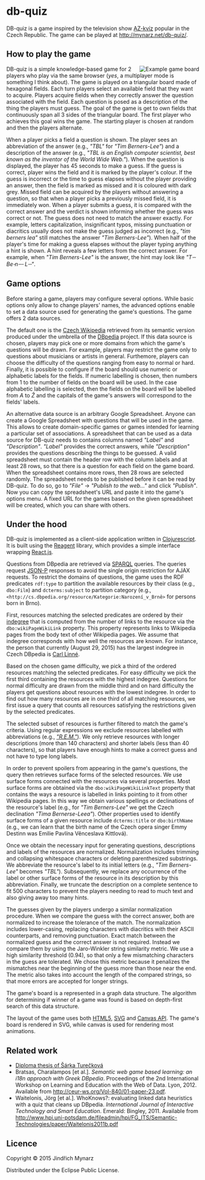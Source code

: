 # db-quiz

DB-quiz is a game inspired by the television show [AZ-kvíz](https://cs.wikipedia.org/wiki/AZ-kv%C3%ADz) popular in the Czech Republic. The game can be played at <http://mynarz.net/db-quiz/>.

## How to play the game

<img src="https://raw.githubusercontent.com/jindrichmynarz/db-quiz/master/resources/public/img/example_board.png" alt="Example game board" align="right" />

DB-quiz is a simple knowledge-based game for 2 players who play via the same browser (*yes*, a multiplayer mode is something I think about). The game is played on a triangular board made of hexagonal fields. Each turn players select an available field that they want to acquire. Players acquire fields when they correctly answer the question associated with the field. Each question is posed as a description of the thing the players must guess. The goal of the game is get to own fields that continuously span all 3 sides of the triangular board. The first player who achieves this goal wins the game. The starting player is chosen at random and then the players alternate. 

When a player picks a field a question is shown. The player sees an abbreviation of the answer (e.g., *"TBL"* for *"Tim Berners-Lee"*) and a description of the answer (e.g., *"TBL is an English computer scientist, best known as the inventor of the World Wide Web."*). When the question is displayed, the player has 45 seconds to make a guess. If the guess is correct, player wins the field and it is marked by the player's colour. If the guess is incorrect or the time to guess elapses without the player providing an answer, then the field is marked as missed and it is coloured with dark grey. Missed field can be acquired by the players without answering a question, so that when a player picks a previously missed field, it is immediately won. When a player submits a guess, it is compared with the correct answer and the verdict is shown informing whether the guess was correct or not. The guess does not need to match the answer exactly. For example, letters capitalization, insignificant typos, missing punctuation or diacritics usually does not make the guess judged as incorrect (e.g., *"tim berners lea"* still matches the answer *"Tim Berners-Lee"*). When half of the player's time for making a guess elapses without the player typing anything a hint is shown. A hint reveals a few letters from the correct answer. For example, when *"Tim Berners-Lee"* is the answer, the hint may look like *"T⏑⏑ Be⏑n⏑⏑⏑ L⏑⏑"*. 

## Game options

Before staring a game, players may configure several options. While basic options only allow to change players' names, the advanced options enable to set a data source used for generating the game's questions. The game offers 2 data sources.

The default one is the [Czech Wikipedia](https://cs.wikipedia.org) retrieved from its semantic version produced under the umbrella of the [DBpedia](http://dbpedia.org) project. If this data source is chosen, players may pick one or more domains from which the game's questions will be drawn. For example, players may restrict the game only to questions about musicians or artists in general. Furthemore, players can choose the difficulty of the questions ranging from easy to normal or hard. Finally, it is possible to configure if the board should use numeric or alphabetic labels for the fields. If numeric labelling is chosen, then numbers from 1 to the number of fields on the board will be used. In the case alphabetic labelling is selected, then the fields on the board will be labelled from *A* to *Ž* and the capitals of the game's answers will correspond to the fields' labels. 

An alternative data source is an arbitrary Google Spreadsheet. Anyone can create a Google Spreadsheet with questions that will be used in the game. This allows to create domain-specific games or games intended for learning a particular set of associations. A spreadsheet that can be used as a data source for DB-quiz needs to contains columns named *"Label"* and *"Description"*. *"Label"* provides the correct answers, while *"Description"* provides the questions describing the things to be guessed. A valid spreadsheet must contain the header row with the column labels and at least 28 rows, so that there is a question for each field on the game board. When the spreadsheet contains more rows, then 28 rows are selected randomly. The spreadsheet needs to be published before it can be read by DB-quiz. To do so, go to *"File"* → *"Publish to the web..."* and click *"Publish"*. Now you can copy the spreadsheet's URL and paste it into the game's options menu. A fixed URL for the games based on the given spreadsheet will be created, which you can share with others. 

## Under the hood

DB-quiz is implemented as a client-side application written in [Clojurescript](https://github.com/clojure/clojurescript). It is built using the [Reagent](https://github.com/reagent-project/reagent) library, which provides a simple interface wrapping [React.js](http://facebook.github.io/react/).

Questions from DBpedia are retrieved via [SPARQL](http://www.w3.org/TR/sparql11-query/) queries. The queries request [JSON-P](http://json-p.org/) responses to avoid the single origin restriction for AJAX requests. To restrict the domains of questions, the game uses the RDF predicates `rdf:type` to partition the available resources by their class (e.g., `dbo:Film`) and `dcterms:subject` to partition category (e.g., `<http://cs.dbpedia.org/resource/Kategorie:Narození_v_Brně>` for persons born in Brno).

First, resources matching the selected predicates are ordered by their [indegree](https://en.wiktionary.org/wiki/indegree) that is computed from the number of links to the resource via the `dbo:wikiPageWikiLink` property. This property represents links to Wikipedia pages from the body text of other Wikipedia pages. We assume that indegree corresponds with how well the resources are known. For instance, the person that currently (August 29, 2015) has the largest indegree in Czech DBpedia is [Carl Linné](http://cs.dbpedia.org/resource/Carl_Linné).

Based on the chosen game difficulty, we pick a third of the ordered resources matching the selected predicates. For easy difficulty we pick the first third containing the resources with the highest indegree. Questions for normal difficulty are drawn from the middle third and on hard difficulty the players get questions about resources with the lowest indegree. In order to find out how many resources are in one third of all matching resources, we first issue a query that counts all resources satisfying the restrictions given by the selected predicates. 

The selected subset of resources is further filtered to match the game's criteria. Using regular expressions we exclude resources labelled with abbreviations (e.g., [*"R.E.M."*](http://cs.dbpedia.org/resource/R.E.M.)). We only retrieve resources with longer descriptions (more than 140 characters) and shorter labels (less than 40 characters), so that players have enough hints to make a correct guess and not have to type long labels.

In order to prevent spoilers from appearing in the game's questions, the query then retrieves surface forms of the selected resources. We use surface forms connected with the resources via several properties. Most surface forms are obtained via the `dbo:wikiPageWikiLinkText` property that contains the ways a resource is labelled in links pointing to it from other Wikipedia pages. In this way we obtain various spellings or declinations of the resource's label (e.g., for *"Tim Berners-Lee"* we get the Czech declination *"Tima Bernerse-Leea"*). Other properties used to identify surface forms of a given resource include `dcterms:title` or `dbo:birthName` (e.g., we can learn that the birth name of the Czech opera singer Emmy Destinn was Emilie Pavlína Věnceslava Kittlová). 

Once we obtain the necessary input for generating questions, descriptions and labels of the resources are normalized. Normalization includes trimming and collapsing whitespace characters or deleting parenthesized substrings. We abbreviate the resource's label to its initial letters (e.g., *"Tim Berners-Lee"* becomes *"TBL"*). Subsequently, we replace any occurrence of the label or other surface forms of the resource in its description by this abbreviation. Finally, we truncate the description on a complete sentence to fit 500 characters to prevent the players needing to read to much text and also giving away too many hints.

The guesses given by the players undergo a similar normalization procedure. When we compare the guess with the correct answer, both are normalized to increase the tolerance of the match. The normalization includes lower-casing, replacing characters with diacritics with their ASCII counterparts, and removing punctuation. Exact match between the normalized guess and the correct answer is not required. Instead we compare them by using the Jaro-Winkler string similarity metric. We use a high similarity threshold (0.94), so that only a few mismatching characters in the guess are tolerated. We chose this metric because it penalizes the mismatches near the beginning of the guess more than those near the end. The metric also takes into account the length of the compared strings, so that more errors are accepted for longer strings.

The game's board is a represented in a graph data structure. The algorithm for determining if winner of a game was found is based on depth-first search of this data structure. 

The layout of the game uses both [HTML5](http://www.w3.org/TR/html5/), [SVG](http://www.w3.org/TR/SVG/) and [Canvas API](http://www.w3.org/TR/2dcontext/). The game's board is rendered in SVG, while canvas is used for rendering most animations.

## Related work

* [Diploma thesis of Šárka Turečková](http://isis.vse.cz/zp/index.pl?podrobnosti_zp=51463)
* Bratsas, Charalampos \[et al.\]. *Semantic web game based learning: an i18n approach with Greek DBpedia*. Proceedings of the 2nd International Workshop on Learning and Education with the Web of Data. Lyon, 2012. Available from <http://ceur-ws.org/Vol-840/01-paper-23.pdf>.
* Waitelonis, Jörg \[et al.\]. WhoKnows?: evaluating linked data heuristics with a quiz that cleans up DBpedia. *International Journal of Interactive Technology and Smart Education*. Emerald: Bingley, 2011. Available from <http://www.hpi.uni-potsdam.de/fileadmin/hpi/FG_ITS/Semantic-Technologies/paper/Waitelonis2011b.pdf>

## Licence

Copyright © 2015 Jindřich Mynarz

Distributed under the Eclipse Public License.
